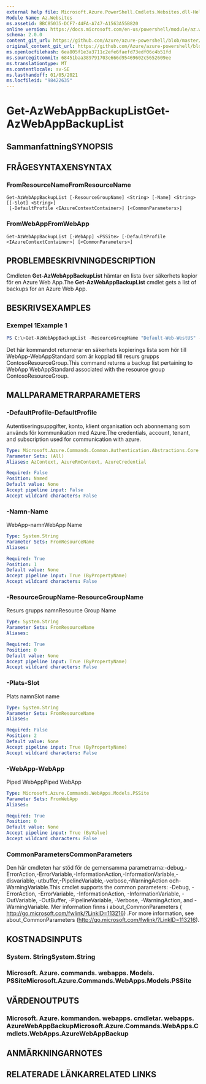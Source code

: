 ```yaml
---
external help file: Microsoft.Azure.PowerShell.Cmdlets.Websites.dll-Help.xml
Module Name: Az.Websites
ms.assetid: BBC85035-DCF7-44FA-A747-A1563A55B820
online version: https://docs.microsoft.com/en-us/powershell/module/az.websites/get-azwebappbackuplist
schema: 2.0.0
content_git_url: https://github.com/Azure/azure-powershell/blob/master/src/Websites/Websites/help/Get-AzWebAppBackupList.md
original_content_git_url: https://github.com/Azure/azure-powershell/blob/master/src/Websites/Websites/help/Get-AzWebAppBackupList.md
ms.openlocfilehash: 6ea805f1e3a3711c2efe6faefd73edf06c4b51fd
ms.sourcegitcommit: 68451baa389791703e666d95469602c5652609ee
ms.translationtype: MT
ms.contentlocale: sv-SE
ms.lasthandoff: 01/05/2021
ms.locfileid: "98422635"
---
```

# <span data-ttu-id="9880b-101">Get-AzWebAppBackupList</span><span class="sxs-lookup"><span data-stu-id="9880b-101">Get-AzWebAppBackupList</span></span>

## <span data-ttu-id="9880b-102">Sammanfattning</span><span class="sxs-lookup"><span data-stu-id="9880b-102">SYNOPSIS</span></span>

## <span data-ttu-id="9880b-103">FRÅGESYNTAXEN</span><span class="sxs-lookup"><span data-stu-id="9880b-103">SYNTAX</span></span>

### <span data-ttu-id="9880b-104">FromResourceName</span><span class="sxs-lookup"><span data-stu-id="9880b-104">FromResourceName</span></span>
```
Get-AzWebAppBackupList [-ResourceGroupName] <String> [-Name] <String> [[-Slot] <String>]
 [-DefaultProfile <IAzureContextContainer>] [<CommonParameters>]
```

### <span data-ttu-id="9880b-105">FromWebApp</span><span class="sxs-lookup"><span data-stu-id="9880b-105">FromWebApp</span></span>
```
Get-AzWebAppBackupList [-WebApp] <PSSite> [-DefaultProfile <IAzureContextContainer>] [<CommonParameters>]
```

## <span data-ttu-id="9880b-106">PROBLEMBESKRIVNING</span><span class="sxs-lookup"><span data-stu-id="9880b-106">DESCRIPTION</span></span>
<span data-ttu-id="9880b-107">Cmdleten **Get-AzWebAppBackupList** hämtar en lista över säkerhets kopior för en Azure Web App.</span><span class="sxs-lookup"><span data-stu-id="9880b-107">The **Get-AzWebAppBackupList** cmdlet gets a list of backups for an Azure Web App.</span></span>

## <span data-ttu-id="9880b-108">BESKRIVS</span><span class="sxs-lookup"><span data-stu-id="9880b-108">EXAMPLES</span></span>

### <span data-ttu-id="9880b-109">Exempel 1</span><span class="sxs-lookup"><span data-stu-id="9880b-109">Example 1</span></span>
```powershell
PS C:\>Get-AzWebAppBackupList -ResourceGroupName "Default-Web-WestUS" -Name "WebAppStandard"
```

<span data-ttu-id="9880b-110">Det här kommandot returnerar en säkerhets kopierings lista som hör till WebApp-WebAppStandard som är kopplad till resurs grupps ContosoResourceGroup.</span><span class="sxs-lookup"><span data-stu-id="9880b-110">This command returns a backup list pertaining to WebApp WebAppStandard associated with the resource group ContosoResourceGroup.</span></span>

## <span data-ttu-id="9880b-111">MALLPARAMETRAR</span><span class="sxs-lookup"><span data-stu-id="9880b-111">PARAMETERS</span></span>

### <span data-ttu-id="9880b-112">-DefaultProfile</span><span class="sxs-lookup"><span data-stu-id="9880b-112">-DefaultProfile</span></span>
<span data-ttu-id="9880b-113">Autentiseringsuppgifter, konto, klient organisation och abonnemang som används för kommunikation med Azure.</span><span class="sxs-lookup"><span data-stu-id="9880b-113">The credentials, account, tenant, and subscription used for communication with azure.</span></span>

```yaml
Type: Microsoft.Azure.Commands.Common.Authentication.Abstractions.Core.IAzureContextContainer
Parameter Sets: (All)
Aliases: AzContext, AzureRmContext, AzureCredential

Required: False
Position: Named
Default value: None
Accept pipeline input: False
Accept wildcard characters: False
```

### <span data-ttu-id="9880b-114">-Namn</span><span class="sxs-lookup"><span data-stu-id="9880b-114">-Name</span></span>
<span data-ttu-id="9880b-115">WebApp-namn</span><span class="sxs-lookup"><span data-stu-id="9880b-115">WebApp Name</span></span>

```yaml
Type: System.String
Parameter Sets: FromResourceName
Aliases:

Required: True
Position: 1
Default value: None
Accept pipeline input: True (ByPropertyName)
Accept wildcard characters: False
```

### <span data-ttu-id="9880b-116">-ResourceGroupName</span><span class="sxs-lookup"><span data-stu-id="9880b-116">-ResourceGroupName</span></span>
<span data-ttu-id="9880b-117">Resurs grupps namn</span><span class="sxs-lookup"><span data-stu-id="9880b-117">Resource Group Name</span></span>

```yaml
Type: System.String
Parameter Sets: FromResourceName
Aliases:

Required: True
Position: 0
Default value: None
Accept pipeline input: True (ByPropertyName)
Accept wildcard characters: False
```

### <span data-ttu-id="9880b-118">-Plats</span><span class="sxs-lookup"><span data-stu-id="9880b-118">-Slot</span></span>
<span data-ttu-id="9880b-119">Plats namn</span><span class="sxs-lookup"><span data-stu-id="9880b-119">Slot name</span></span>

```yaml
Type: System.String
Parameter Sets: FromResourceName
Aliases:

Required: False
Position: 2
Default value: None
Accept pipeline input: True (ByPropertyName)
Accept wildcard characters: False
```

### <span data-ttu-id="9880b-120">-WebApp</span><span class="sxs-lookup"><span data-stu-id="9880b-120">-WebApp</span></span>
<span data-ttu-id="9880b-121">Piped WebApp</span><span class="sxs-lookup"><span data-stu-id="9880b-121">Piped WebApp</span></span>

```yaml
Type: Microsoft.Azure.Commands.WebApps.Models.PSSite
Parameter Sets: FromWebApp
Aliases:

Required: True
Position: 0
Default value: None
Accept pipeline input: True (ByValue)
Accept wildcard characters: False
```

### <span data-ttu-id="9880b-122">CommonParameters</span><span class="sxs-lookup"><span data-stu-id="9880b-122">CommonParameters</span></span>
<span data-ttu-id="9880b-123">Den här cmdleten har stöd för de gemensamma parametrarna:-debug,-ErrorAction,-ErrorVariable,-InformationAction,-InformationVariable,-disvariable,-utbuffer,-PipelineVariable,-verbose,-WarningAction och-WarningVariable.</span><span class="sxs-lookup"><span data-stu-id="9880b-123">This cmdlet supports the common parameters: -Debug, -ErrorAction, -ErrorVariable, -InformationAction, -InformationVariable, -OutVariable, -OutBuffer, -PipelineVariable, -Verbose, -WarningAction, and -WarningVariable.</span></span> <span data-ttu-id="9880b-124">Mer information finns i about_CommonParameters ( http://go.microsoft.com/fwlink/?LinkID=113216) .</span><span class="sxs-lookup"><span data-stu-id="9880b-124">For more information, see about_CommonParameters (http://go.microsoft.com/fwlink/?LinkID=113216).</span></span>

## <span data-ttu-id="9880b-125">KOSTNADS</span><span class="sxs-lookup"><span data-stu-id="9880b-125">INPUTS</span></span>

### <span data-ttu-id="9880b-126">System. String</span><span class="sxs-lookup"><span data-stu-id="9880b-126">System.String</span></span>

### <span data-ttu-id="9880b-127">Microsoft. Azure. commands. webapps. Models. PSSite</span><span class="sxs-lookup"><span data-stu-id="9880b-127">Microsoft.Azure.Commands.WebApps.Models.PSSite</span></span>

## <span data-ttu-id="9880b-128">VÄRDEN</span><span class="sxs-lookup"><span data-stu-id="9880b-128">OUTPUTS</span></span>

### <span data-ttu-id="9880b-129">Microsoft. Azure. kommandon. webapps. cmdletar. webapps. AzureWebAppBackup</span><span class="sxs-lookup"><span data-stu-id="9880b-129">Microsoft.Azure.Commands.WebApps.Cmdlets.WebApps.AzureWebAppBackup</span></span>

## <span data-ttu-id="9880b-130">ANMÄRKNINGAR</span><span class="sxs-lookup"><span data-stu-id="9880b-130">NOTES</span></span>

## <span data-ttu-id="9880b-131">RELATERADE LÄNKAR</span><span class="sxs-lookup"><span data-stu-id="9880b-131">RELATED LINKS</span></span>
